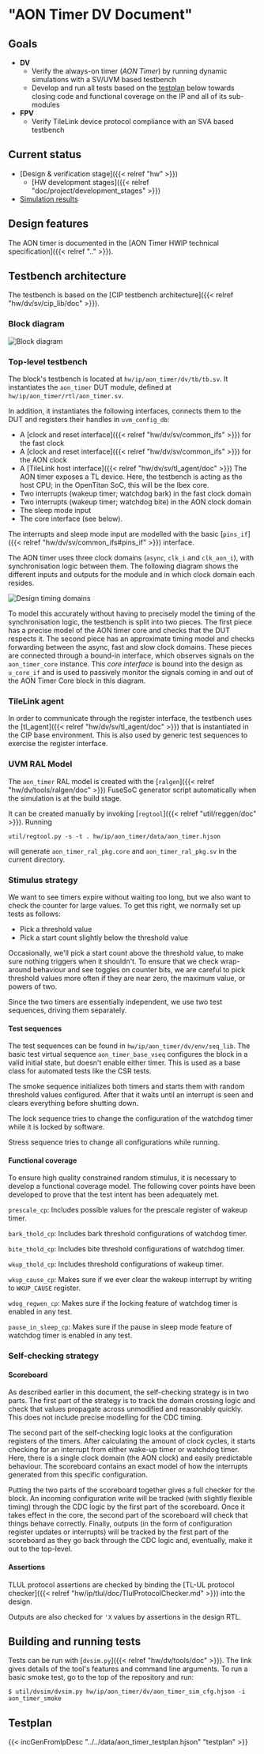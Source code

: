 # "AON Timer DV Document"

## Goals
* **DV**
  * Verify the always-on timer (*AON Timer*) by running dynamic simulations with a SV/UVM based testbench
  * Develop and run all tests based on the [testplan](#testplan) below towards closing code and functional coverage on the IP and all of its sub-modules
* **FPV**
  * Verify TileLink device protocol compliance with an SVA based testbench

## Current status
* [Design & verification stage]({{< relref "hw" >}})
  * [HW development stages]({{< relref "doc/project/development_stages" >}})
* [Simulation results](https://reports.opentitan.org/hw/ip/aon_timer/dv/latest/results.html)

## Design features

The AON timer is documented in the [AON Timer HWIP technical specification]({{< relref ".." >}}).

## Testbench architecture

The testbench is based on the [CIP testbench architecture]({{< relref "hw/dv/sv/cip_lib/doc" >}}).

### Block diagram
![Block diagram](tb.svg)

### Top-level testbench

The block's testbench is located at `hw/ip/aon_timer/dv/tb/tb.sv`.
It instantiates the `aon_timer` DUT module, defined at `hw/ip/aon_timer/rtl/aon_timer.sv`.

In addition, it instantiates the following interfaces, connects them to the DUT and registers their handles in `uvm_config_db`:
* A [clock and reset interface]({{< relref "hw/dv/sv/common_ifs" >}}) for the fast clock
* A [clock and reset interface]({{< relref "hw/dv/sv/common_ifs" >}}) for the AON clock
* A [TileLink host interface]({{< relref "hw/dv/sv/tl_agent/doc" >}})
  The AON timer exposes a TL device.
  Here, the testbench is acting as the host CPU; in the OpenTitan SoC, this will be the Ibex core.
* Two interrupts (wakeup timer; watchdog bark) in the fast clock domain
* Two interrupts (wakeup timer; watchdog bite) in the AON clock domain
* The sleep mode input
* The core interface (see below).

The interrupts and sleep mode input are modelled with the basic [`pins_if`]({{< relref "hw/dv/sv/common_ifs#pins_if" >}}) interface.

The AON timer uses three clock domains (`async`, `clk_i` and `clk_aon_i`), with synchronisation logic between them.
The following diagram shows the different inputs and outputs for the module and in which clock domain each resides.

![Design timing domains](domains.svg)

To model this accurately without having to precisely model the timing of the synchronisation logic, the testbench is split into two pieces.
The first piece has a precise model of the AON timer core and checks that the DUT respects it.
The second piece has an approximate timing model and checks forwarding between the async, fast and slow clock domains.
These pieces are connected through a bound-in interface, which observes signals on the `aon_timer_core` instance.
This *core interface* is bound into the design as `u_core_if` and is used to passively monitor the signals coming in and out of the AON Timer Core block in this diagram.

### TileLink agent

In order to communicate through the register interface, the testbench uses the [tl_agent]({{< relref "hw/dv/sv/tl_agent/doc" >}}) that is instantiated in the CIP base environment.
This is also used by generic test sequences to exercise the register interface.

### UVM RAL Model
The `aon_timer` RAL model is created with the [`ralgen`]({{< relref "hw/dv/tools/ralgen/doc" >}}) FuseSoC generator script automatically when the simulation is at the build stage.

It can be created manually by invoking [`regtool`]({{< relref "util/reggen/doc" >}}).
Running
```
util/regtool.py -s -t . hw/ip/aon_timer/data/aon_timer.hjson
```
will generate `aon_timer_ral_pkg.core` and `aon_timer_ral_pkg.sv` in the current directory.

### Stimulus strategy

We want to see timers expire without waiting too long, but we also want to check the counter for large values.
To get this right, we normally set up tests as follows:

- Pick a threshold value
- Pick a start count slightly below the threshold value

Occasionally, we'll pick a start count above the threshold value, to make sure nothing triggers when it shouldn't.
To ensure that we check wrap-around behaviour and see toggles on counter bits, we are careful to pick threshold values more often if they are near zero, the maximum value, or powers of two.

Since the two timers are essentially independent, we use two test sequences, driving them separately.

#### Test sequences

The test sequences can be found in `hw/ip/aon_timer/dv/env/seq_lib`.
The basic test virtual sequence `aon_timer_base_vseq` configures the block in a valid initial state, but doesn't enable either timer.
This is used as a base class for automated tests like the CSR tests.

The smoke sequence initializes both timers and starts them with random threshold values configured.
After that it waits until an interrupt is seen and clears everything before shutting down.

The lock sequence tries to change the configuration of the watchdog timer while it is locked by software.

Stress sequence tries to change all configurations while running.

#### Functional coverage

To ensure high quality constrained random stimulus, it is necessary to develop a functional coverage model.
The following cover points have been developed to prove that the test intent has been adequately met.

`prescale_cp`: Includes possible values for the prescale register of wakeup timer.

`bark_thold_cp`: Includes bark threshold configurations of watchdog timer.

`bite_thold_cp`: Includes bite threshold configurations of watchdog timer.

`wkup_thold_cp`: Includes threshold configurations of wakeup timer.

`wkup_cause_cp`: Makes sure if we ever clear the wakeup interrupt by writing to `WKUP_CAUSE` register.

`wdog_regwen_cp`: Makes sure if the locking feature of watchdog timer is enabled in any test.

`pause_in_sleep_cp`: Makes sure if the pause in sleep mode feature of watchdog timer is enabled in any test.

### Self-checking strategy
#### Scoreboard

As described earlier in this document, the self-checking strategy is in two parts.
The first part of the strategy is to track the domain crossing logic and check that values propagate across unmodified and reasonably quickly.
This does not include precise modelling for the CDC timing.

The second part of the self-checking logic looks at the configuration registers of the timers.
After calculating the amount of clock cycles, it starts checking for an interrupt from either wake-up timer or watchdog timer.
Here, there is a single clock domain (the AON clock) and easily predictable behaviour.
The scoreboard contains an exact model of how the interrupts generated from this specific configuration.

Putting the two parts of the scoreboard together gives a full checker for the block.
An incoming configuration write will be tracked (with slightly flexible timing) through the CDC logic by the first part of the scoreboard.
Once it takes effect in the core, the second part of the scoreboard will check that things behave correctly.
Finally, outputs (in the form of configuration register updates or interrupts) will be tracked by the first part of the scoreboard as they go back through the CDC logic and, eventually, make it out to the top-level.

#### Assertions

TLUL protocol assertions are checked by binding the [TL-UL protocol checker]({{< relref "hw/ip/tlul/doc/TlulProtocolChecker.md" >}}) into the design.

Outputs are also checked for `'X` values by assertions in the design RTL.

## Building and running tests

Tests can be run with [`dvsim.py`]({{< relref "hw/dv/tools/doc" >}}).
The link gives details of the tool's features and command line arguments.
To run a basic smoke test, go to the top of the repository and run:
```console
$ util/dvsim/dvsim.py hw/ip/aon_timer/dv/aon_timer_sim_cfg.hjson -i aon_timer_smoke
```

## Testplan
{{< incGenFromIpDesc "../../data/aon_timer_testplan.hjson" "testplan" >}}
